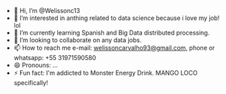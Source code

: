 - 👋 Hi, I’m @Welissonc13
- 👀 I’m interested in anthing related to data science because i love my job! lol
- 🌱 I’m currently learning Spanish and Big Data distributed processing.
- 💞️ I’m looking to collaborate on any data jobs.
- 📫 How to reach me e-mail: welissoncarvalho93@gmail.com, phone or whatsapp: +55 31971590580
- 😄 Pronouns: ...
- ⚡ Fun fact: I'm addicted to Monster Energy Drink. MANGO LOCO specifically!

<!---
Welissonc13/Welissonc13 is a ✨ special ✨ repository because its `README.md` (this file) appears on your GitHub profile.
You can click the Preview link to take a look at your changes.
--->
